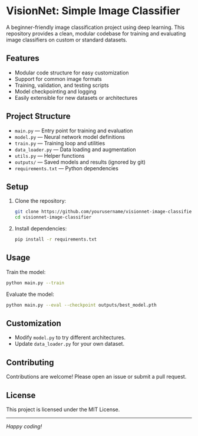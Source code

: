 # VisionNet: Simple Image Classifier

A beginner-friendly image classification project using deep learning. This repository provides a clean, modular codebase for training and evaluating image classifiers on custom or standard datasets.

## Features

- Modular code structure for easy customization
- Support for common image formats
- Training, validation, and testing scripts
- Model checkpointing and logging
- Easily extensible for new datasets or architectures

## Project Structure

- `main.py` — Entry point for training and evaluation
- `model.py` — Neural network model definitions
- `train.py` — Training loop and utilities
- `data_loader.py` — Data loading and augmentation
- `utils.py` — Helper functions
- `outputs/` — Saved models and results (ignored by git)
- `requirements.txt` — Python dependencies

## Setup

1. Clone the repository:
   ```sh
   git clone https://github.com/yourusername/visionnet-image-classifier.git
   cd visionnet-image-classifier
   ```

2. Install dependencies:
   ```sh
   pip install -r requirements.txt
   ```

## Usage

Train the model:
```sh
python main.py --train
```

Evaluate the model:
```sh
python main.py --eval --checkpoint outputs/best_model.pth
```

## Customization

- Modify `model.py` to try different architectures.
- Update `data_loader.py` for your own dataset.

## Contributing

Contributions are welcome! Please open an issue or submit a pull request.

## License

This project is licensed under the MIT License.

---

*Happy coding!*
